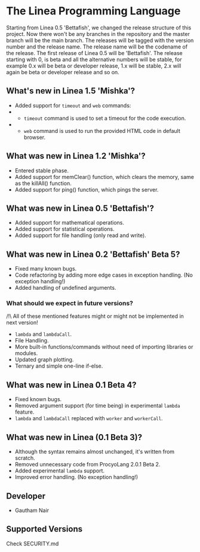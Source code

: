 # The Linea Programming Language

Starting from Linea 0.5 'Bettafish', we changed the release structure of this project. Now there won't be any branches in the repository and the master branch will be the main branch. The releases will be tagged with the version number and the release name. The release name will be the codename of the release. The first release of Linea 0.5 will be 'Bettafish'. The release starting with 0, is beta and all the alternative numbers will be stable, for example 0.x will be beta or developer release, 1.x will be stable, 2.x will again be beta or developer release and so on.

## What's new in Linea 1.5 'Mishka'?

* Added support for `timeout` and `web` commands:
* * `timeout` command is used to set a timeout for the code execution.
* * `web` command is used to run the provided HTML code in default browser.

## What was new in Linea 1.2 'Mishka'?

* Entered stable phase.
* Added support for memClear() function, which clears the memory, same as the killAll() function.
* Added support for ping() function, which pings the server.

## What was new in Linea 0.5 'Bettafish'?

* Added support for mathematical operations.
* Added support for statistical operations.
* Added support for file handling (only read and write).

## What was new in Linea 0.2 'Bettafish' Beta 5?

* Fixed many known bugs.
* Code refactoring by adding more edge cases in exception handling. (No exception handling!)
* Added handling of undefined arguments.

### What should we expect in future versions?

/!\ All of these mentioned features might or might not be implemented in next version!

* `lambda` and `lambdaCall`.
* File Handling.
* More built-in functions/commands without need of importing libraries or modules.
* Updated graph plotting.
* Ternary and simple one-line if-else.

## What was new in Linea 0.1 Beta 4?

* Fixed known bugs.
* Removed argument support (for time being) in experimental `lambda` feature.
* `lambda` and `lambdaCall` replaced with `worker` and `workerCall`.

## What was new in Linea (0.1 Beta 3)?

* Although the syntax remains almost unchanged, it's written from scratch.
* Removed unnecessary code from ProcyoLang 2.0.1 Beta 2.
* Added experimental `lambda` support.
* Improved error handling. (No exception handling!)

## Developer

* Gautham Nair

## Supported Versions

Check SECURITY.md
